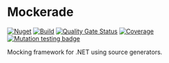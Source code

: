 # Mockerade

[![Nuget](https://img.shields.io/nuget/v/Mockerade)](https://www.nuget.org/packages/Mockerade)
[![Build](https://github.com/Mockerade/Mockerade/actions/workflows/build.yml/badge.svg)](https://github.com/Mockerade/Mockerade/actions/workflows/build.yml)
[![Quality Gate Status](https://sonarcloud.io/api/project_badges/measure?project=Mockerade_Mockerade&metric=alert_status)](https://sonarcloud.io/summary/new_code?id=Mockerade_Mockerade)
[![Coverage](https://sonarcloud.io/api/project_badges/measure?project=Mockerade_Mockerade&metric=coverage)](https://sonarcloud.io/summary/overall?id=Mockerade_Mockerade)
[![Mutation testing badge](https://img.shields.io/endpoint?style=flat&url=https%3A%2F%2Fbadge-api.stryker-mutator.io%2Fgithub.com%2FMockerade%2FMockerade%2Fmain)](https://dashboard.stryker-mutator.io/reports/github.com/Mockerade/Mockerade/main)

Mocking framework for .NET using source generators.
